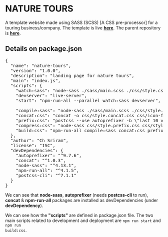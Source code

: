 # NATURE TOURS

A template website made using SASS (SCSS) [A CSS pre-processor] for a touring business/company. The template is live **[here](https://naturetours-ram.netlify.app/)**. The parent repository is **[here](https://github.com/Ch-sriram/css-sass)**.

## Details on package.json

<pre>
{
  "name": "nature-tours",
  "version": "1.0.0",
  "description": "landing page for nature tours",
  "main": "index.js",
  "scripts": {
    "watch:sass": "node-sass ./sass/main.scss ./css/style.css -w",
    "devserver": "live-server",
    "start": "npm-run-all --parallel watch:sass devserver",

    "compile:sass": "node-sass ./sass/main.scss ./css/style.comp.css",
    "concat:css": "concat -o css/style.concat.css css/icon-font.css css/style.comp.css",
    "prefix:css": "postcss --use autoprefixer -b \"last 10 versions\" css/style.concat.css -o css/style.prefix.css",
    "compress:css": "node-sass css/style.prefix.css css/style.min.css --output-style compressed",
    "build:css": "npm-run-all compile:sass concat:css prefix:css compress:css"
  },
  "author": "Ch Sriram",
  "license": "ISC",
  "devDependencies": {
    "autoprefixer": "^9.7.6",
    "concat": "^1.0.3",
    "node-sass": "^4.13.1",
    "npm-run-all": "^4.1.5",
    "postcss-cli": "^7.1.1"
  }
}
</pre>

We can see that **node-sass**, **autoprefixer** (needs **postcss-cli** to run), **concat** & **npm-run-all** packages are installed as devDependencies (under **devDependency**). 

We can see how the **"scripts"** are defined in package.json file. The two main scripts related to development and deployment are <code>npm run start</code> and <code>npm run build:css</code>.